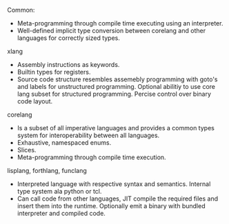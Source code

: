 Common:
- Meta-programming through compile time executing using an interpreter.
- Well-defined implicit type conversion between corelang and other languages for
  correctly sized types.

xlang
- Assembly instructions as keywords.
- Builtin types for registers. 
- Source code structure resembles assemebly programming with goto's and labels
  for unstructured programming. Optional abilitiy to use core lang subset for
  structured programming. Percise control over binary code layout.

corelang
- Is a subset of all imperative languages and provides a common types system for
  interoperability between all languages.
- Exhaustive, namespaced enums.
- Slices.
- Meta-programming through compile time execution.

lisplang, forthlang, funclang
- Interpreted language with respective syntax and semantics. Internal type
  system ala python or tcl.
- Can call code from other languages, JIT compile the required files and insert
  them into the runtime. Optionally emit a binary with bundled interpreter and
  compiled code.


```

  
```
